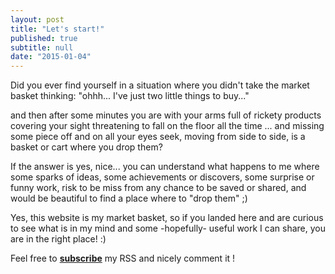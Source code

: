 ```yaml
---
layout: post
title: "Let's start!"
published: true
subtitle: null
date: "2015-01-04"
---
```





Did you ever find yourself in a situation where you didn't take the market basket thinking: "ohhh... I've just two little things to buy..."

and then after some minutes you are with your arms full of rickety products covering your sight threatening to fall on the floor all the time ... and missing some piece off and on all your eyes seek, moving from side to side, is a basket or cart where you drop them?

If the answer is yes, nice... you can understand what happens to me where some sparks of ideas, some achievements or discovers, some surprise or funny work, risk to be miss from any chance to be saved or shared, and would be beautiful to find a place where to "drop them" ;)

Yes, this website is my market basket, so if you landed here and are curious to see what is in my mind and some -hopefully- useful work I can share, you are in the right place! :)

Feel free to **[subscribe](http://gianfranco-campana.github.io/feed.xml)** my RSS and nicely comment it !
